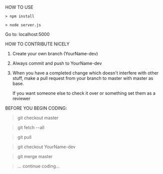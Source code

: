 HOW TO USE
```
> npm install
```

```
> node server.js
```

Go to: localhost:5000



HOW TO CONTRIBUTE NICELY

1. Create your own branch (YourName-dev)
2. Always commit and push to YourName-dev

3. When you have a completed change which doesn't interfere with other stuff,
   make a pull request from your branch to master with master as base.
   
   If you want someone else to check it over or something set them as a reviewer
   
BEFORE YOU BEGIN CODING:

>git checkout master

>git fetch --all

>git pull

>git checkout YourName-dev

>git merge master

>... continue coding...
